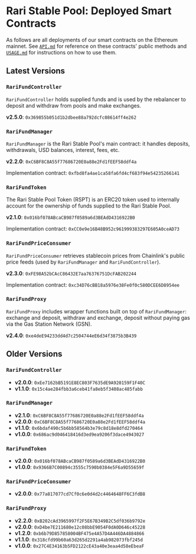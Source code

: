 # Rari Stable Pool: Deployed Smart Contracts

As follows are all deployments of our smart contracts on the Ethereum mainnet. See [`API.md`](API.md) for reference on these contracts' public methods and [`USAGE.md`](USAGE.md) for instructions on how to use them.

## Latest Versions

### `RariFundController`

`RariFundController` holds supplied funds and is used by the rebalancer to deposit and withdraw from pools and make exchanges.

**v2.5.0**: `0x369855b051d1b2dbee88a792dcfc08614ff4e262`

### `RariFundManager`

`RariFundManager` is the Rari Stable Pool's main contract: it handles deposits, withdrawals, USD balances, interest, fees, etc.

**v2.2.0**: `0xC6BF8C8A55f77686720E0a88e2Fd1fEEF58ddf4a`

Implementation contract: `0xfbd8fa4ae1ca58fa6fd4cf683f94e54235266141`

### `RariFundToken`

The Rari Stable Pool Token (RSPT) is an ERC20 token used to internally account for the ownership of funds supplied to the Rari Stable Pool.

**v2.1.0**: `0x016bf078ABcaCB987f0589a6d3BEAdD4316922B0`

Implementation contract: `0xCC0e9e16B48B952c961999383297E605A0ceAD73`

### `RariFundPriceConsumer`

`RariFundPriceConsumer` retrieves stablecoin prices from Chainlink's public price feeds (used by `RariFundManager` and `RariFundController`).

**v2.3.0**: `0xFE98A52bCAcC86432E7aa76376751DcFAB202244`

Implementation contract: `0xc34D76cBB18a5976e38Fe0f0c580DCEE6D8954ee`

### `RariFundProxy`

`RariFundProxy` includes wrapper functions built on top of `RariFundManager`: exchange and deposit, withdraw and exchange, deposit without paying gas via the Gas Station Network (GSN).

**v2.4.0**: `0xe4deE94233dd4d7c2504744eE6d34f3875b3B439`

## Older Versions

### `RariFundController`

* **v2.0.0**: `0xEe7162bB5191E8EC803F7635dE9A920159F1F40C`
* **v1.1.0**: `0x15c4ae284fbb3a6ceb41fa8eb5f3408ac485fabb`

### `RariFundManager`

* **v2.1.0**: `0xC6BF8C8A55f77686720E0a88e2Fd1fEEF58ddf4a`
* **v2.0.0**: `0xC6BF8C8A55f77686720E0a88e2Fd1fEEF58ddf4a`
* **v1.1.0**: `0x6bdaf490c5b6bb58564b3e79c8d18e8dfd270464`
* **v1.0.0**: `0x686ac9d046418416d3ed9ea9206f3dace4943027`

### `RariFundToken`

* **v2.0.0**: `0x016bf078ABcaCB987f0589a6d3BEAdD4316922B0`
* **v1.0.0**: `0x9366B7C00894c3555c7590b0384e5F6a9D55659f`

### `RariFundPriceConsumer`

* **v2.0.0**: `0x77a817077cd7Cf0c6e0d4d2c4464648FF6C3fdB8`

### `RariFundProxy`

* **v2.2.0**: `0xB202cAd3965997f2F5E67B349B2C5df036b9792e`
* **v2.0.0**: `0xD4be7E211680e12c08bbE9054F0dA0D646c45228`
* **v1.2.0**: `0xb6b79D857858004BF475e4A57D4A446DA4884866`
* **v1.1.0**: `0x318cfd99b60a63d265d2291a4ab982073fbf245d`
* **v1.0.0**: `0x27C4E34163b5FD2122cE43a40e3eaa4d58eEbeaF`
